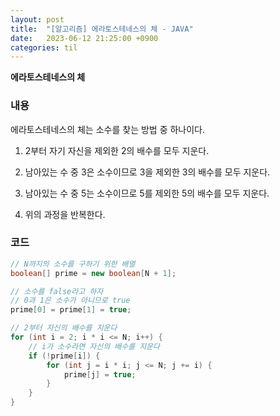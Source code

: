```yaml
---
layout: post
title:  "[알고리즘] 에라토스테네스의 체 - JAVA"
date:   2023-06-12 21:25:00 +0900
categories: til
---
```


**에라토스테네스의 체**

### 내용

에라토스테네스의 체는 소수를 찾는 방법 중 하나이다.

1. 2부터 자기 자신을 제외한 2의 배수를 모두 지운다.

2. 남아있는 수 중 3은 소수이므로 3을 제외한 3의 배수를 모두 지운다.

3. 남아있는 수 중 5는 소수이므로 5를 제외한 5의 배수를 모두 지운다.

4. 위의 과정을 반복한다.

### 코드
```java
// N까지의 소수를 구하기 위한 배열
boolean[] prime = new boolean[N + 1];

// 소수를 false라고 하자
// 0과 1은 소수가 아니므로 true
prime[0] = prime[1] = true;

// 2부터 자신의 배수를 지운다
for (int i = 2; i * i <= N; i++) {
    // i가 소수라면 자신의 배수를 지운다
    if (!prime[i]) {
        for (int j = i * i; j <= N; j += i) {
            prime[j] = true;
        }
    }
}
```

